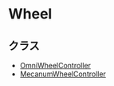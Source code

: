 # Wheel

## クラス
- [OmniWheelController](omni_wheel_controller/README.md)
- [MecanumWheelController](mecanum_wheel_controller/README.md)
